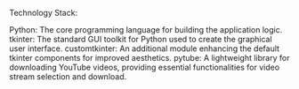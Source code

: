 Technology Stack:

Python: The core programming language for building the application logic.
tkinter: The standard GUI toolkit for Python used to create the graphical user interface.
customtkinter: An additional module enhancing the default tkinter components for improved aesthetics.
pytube: A lightweight library for downloading YouTube videos, providing essential functionalities for video stream selection and download.
